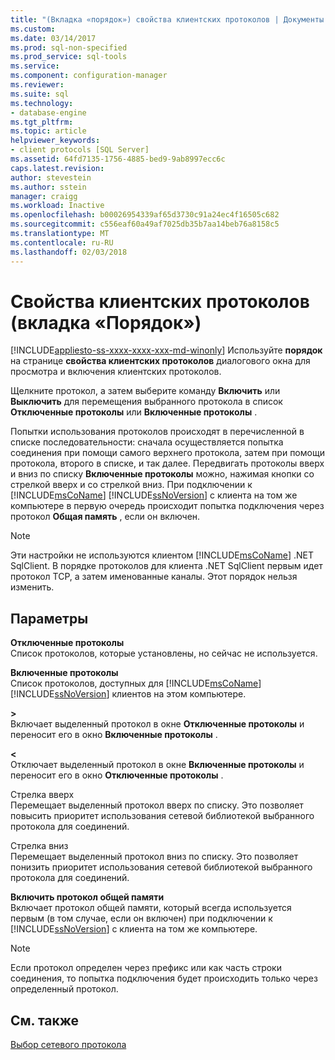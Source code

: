 ```yaml
---
title: "(Вкладка «порядок») свойства клиентских протоколов | Документы Microsoft"
ms.custom: 
ms.date: 03/14/2017
ms.prod: sql-non-specified
ms.prod_service: sql-tools
ms.service: 
ms.component: configuration-manager
ms.reviewer: 
ms.suite: sql
ms.technology:
- database-engine
ms.tgt_pltfrm: 
ms.topic: article
helpviewer_keywords:
- client protocols [SQL Server]
ms.assetid: 64fd7135-1756-4885-bed9-9ab8997ecc6c
caps.latest.revision: 
author: stevestein
ms.author: sstein
manager: craigg
ms.workload: Inactive
ms.openlocfilehash: b00026954339af65d3730c91a24ec4f16505c682
ms.sourcegitcommit: c556eaf60a49af7025db35b7aa14beb76a8158c5
ms.translationtype: MT
ms.contentlocale: ru-RU
ms.lasthandoff: 02/03/2018
---
```

# <a name="client-protocols-properties-order-tab"></a>Свойства клиентских протоколов (вкладка «Порядок»)
[!INCLUDE[appliesto-ss-xxxx-xxxx-xxx-md-winonly](../../includes/appliesto-ss-xxxx-xxxx-xxx-md-winonly.md)]
Используйте **порядок** на странице **свойства клиентских протоколов** диалогового окна для просмотра и включения клиентских протоколов.  
  
 Щелкните протокол, а затем выберите команду **Включить** или **Выключить** для перемещения выбранного протокола в список **Отключенные протоколы** или **Включенные протоколы** .  
  
 Попытки использования протоколов происходят в перечисленной в списке последовательности: сначала осуществляется попытка соединения при помощи самого верхнего протокола, затем при помощи протокола, второго в списке, и так далее. Передвигать протоколы вверх и вниз по списку **Включенные протоколы** можно, нажимая кнопки со стрелкой вверх и со стрелкой вниз. При подключении к [!INCLUDE[msCoName](../../includes/msconame-md.md)] [!INCLUDE[ssNoVersion](../../includes/ssnoversion-md.md)] с клиента на том же компьютере в первую очередь происходит попытка подключения через протокол **Общая память** , если он включен.  
  
> [!NOTE]  
>  Эти настройки не используются клиентом [!INCLUDE[msCoName](../../includes/msconame-md.md)] .NET SqlClient. В порядке протоколов для клиента .NET SqlClient первым идет протокол TCP, а затем именованные каналы. Этот порядок нельзя изменить.  
  
## <a name="options"></a>Параметры  
 **Отключенные протоколы**  
 Список протоколов, которые установлены, но сейчас не используется.  
  
 **Включенные протоколы**  
 Список протоколов, доступных для [!INCLUDE[msCoName](../../includes/msconame-md.md)] [!INCLUDE[ssNoVersion](../../includes/ssnoversion-md.md)] клиентов на этом компьютере.  
  
 **>**  
 Включает выделенный протокол в окне **Отключенные протоколы** и переносит его в окно **Включенные протоколы** .  
  
 **\<**  
 Отключает выделенный протокол в окне **Включенные протоколы** и переносит его в окно **Отключенные протоколы** .  
  
 Стрелка вверх  
 Перемещает выделенный протокол вверх по списку. Это позволяет повысить приоритет использования сетевой библиотекой выбранного протокола для соединений.  
  
 Стрелка вниз  
 Перемещает выделенный протокол вниз по списку. Это позволяет понизить приоритет использования сетевой библиотекой выбранного протокола для соединений.  
  
 **Включить протокол общей памяти**  
 Включает протокол общей памяти, который всегда используется первым (в том случае, если он включен) при подключении к [!INCLUDE[ssNoVersion](../../includes/ssnoversion-md.md)] с клиента на том же компьютере.  
  
> [!NOTE]  
>  Если протокол определен через префикс или как часть строки соединения, то попытка подключения будет происходить только через определенный протокол.  
  
## <a name="see-also"></a>См. также  
 [Выбор сетевого протокола](http://msdn.microsoft.com/library/6565fb7d-b076-4447-be90-e10d0dec359a)  
  
  
